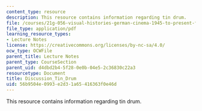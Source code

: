 ```yaml
---
content_type: resource
description: This resource contains information regarding tin drum.
file: /courses/21g-056-visual-histories-german-cinema-1945-to-present-fall-2003/56b9504e0993e2d31a65416363f0e46d_MIT21G_056F03_tin_drum.pdf
file_type: application/pdf
learning_resource_types:
- Lecture Notes
license: https://creativecommons.org/licenses/by-nc-sa/4.0/
ocw_type: OCWFile
parent_title: Lecture Notes
parent_type: CourseSection
parent_uid: d4dbd2b4-5f28-0e0b-04e5-2c36830c22a3
resourcetype: Document
title: Discussion_Tin_Drum
uid: 56b9504e-0993-e2d3-1a65-416363f0e46d
---
```

This resource contains information regarding tin drum.